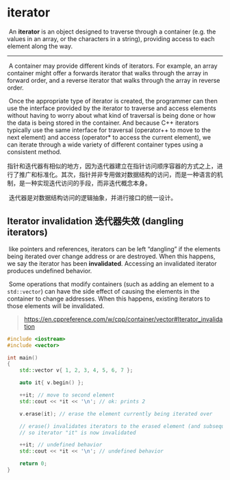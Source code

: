 # iterator

​		An **iterator** is an object designed to traverse through a container (e.g. the values in an array, or the characters in a string), providing access to each element along the way.

---

​		A container may provide different kinds of iterators. For example, an array container might offer a forwards iterator that walks through the array in forward order, and a reverse iterator that walks through the array in reverse order.

​		Once the appropriate type of iterator is created, the programmer can then use the interface provided by the iterator to traverse and access elements without having to worry about what kind of traversal is being done or how the data is being stored in the container. And because C++ iterators typically use the same interface for traversal (operator++ to move to the next element) and access (operator* to access the current element), we can iterate through a wide variety of different container types using a consistent method.

​		指针和迭代器有相似的地方，因为迭代器建立在指针访问顺序容器的方式之上，进行了推广和标准化。其次，指针并非专用做对数据结构的访问，而是一种语言的机制，是一种实现迭代访问的手段，而非迭代概念本身。

​		迭代器是对数据结构访问的逻辑抽象，并进行接口的统一设计。



## Iterator invalidation 迭代器失效 (dangling iterators)

​		like pointers and references, iterators can be left “dangling” if the elements being iterated over change address or are destroyed. When this happens, we say the iterator has been **invalidated**. Accessing an invalidated iterator produces undefined behavior.

​		Some operations that modify containers (such as adding an element to a `std::vector`) can have the side effect of causing the elements in the container to change addresses. When this happens, existing iterators to those elements will be invalidated.

> https://en.cppreference.com/w/cpp/container/vector#Iterator_invalidation

```c++
#include <iostream>
#include <vector>

int main()
{
	std::vector v{ 1, 2, 3, 4, 5, 6, 7 };

	auto it{ v.begin() };

	++it; // move to second element
	std::cout << *it << '\n'; // ok: prints 2

	v.erase(it); // erase the element currently being iterated over

	// erase() invalidates iterators to the erased element (and subsequent elements)
	// so iterator "it" is now invalidated

	++it; // undefined behavior
	std::cout << *it << '\n'; // undefined behavior

	return 0;
}
```